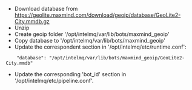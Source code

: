 * Download database from https://geolite.maxmind.com/download/geoip/database/GeoLite2-City.mmdb.gz
* Unzip
* Create geoip folder '/opt/intelmq/var/lib/bots/maxmind_geoip'
* Copy database to '/opt/intelmq/var/lib/bots/maxmind_geoip'
* Update the correspondent section in '/opt/intelmq/etc/runtime.conf':

```
    "database": "/opt/intelmq/var/lib/bots/maxmind_geoip/GeoLite2-City.mmdb"
```
* Update the corresponding 'bot_id' section in '/opt/intelmq/etc/pipeline.conf'.
